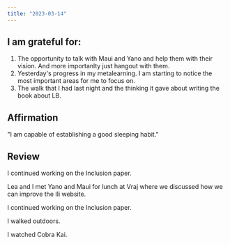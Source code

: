 ```yaml
---
title: "2023-03-14"
---
```

## I am grateful for:
1. The opportunity to talk with Maui and Yano and help them with their vision. And more importanlty just hangout with them.
2. Yesterday's progress in my metalearning. I am starting to notice the most important areas for me to focus on.
3. The walk that I had last night and the thinking it gave about writing the book about LB.

## Affirmation

"I am capable of establishing a good sleeping habit."

## Review

I continued working on the Inclusion paper.

Lea and I met Yano and Maui for lunch at Vraj where we discussed how we can improve the Ili website.

I continued working on the Inclusion paper.

I walked outdoors.

I watched Cobra Kai.
